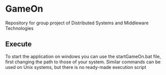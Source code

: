 # GameOn
Repository for group project of Distributed Systems and Middleware Technologies

Execute
-----
To start the application on windows you can use the startGameOn.bat file, first changing the path to those of your system. 
Similar commands can be used on Unix systems, but there is no ready-made execution script
